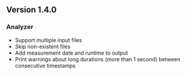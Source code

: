 ## Version 1.4.0

### Analyzer

- Support multiple input files
- Skip non-existent files
- Add measurement date and runtime to output
- Print warnings about long durations (more than 1 second) between consecutive timestamps
